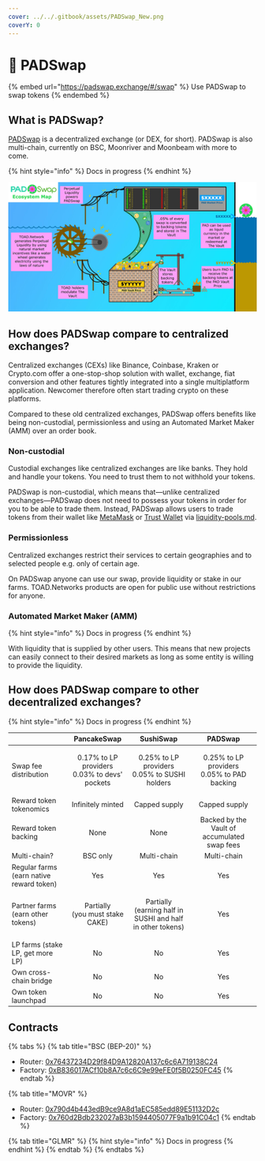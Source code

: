 ```yaml
---
cover: ../../.gitbook/assets/PADSwap_New.png
coverY: 0
---
```


# 🍄 PADSwap

{% embed url="https://padswap.exchange/#/swap" %}
Use PADSwap to swap tokens
{% endembed %}

## What is PADSwap?

[PADSwap](https://dapps.padswap.exchange) is a decentralized exchange (or DEX, for short). PADSwap is also multi-chain, currently on BSC, Moonriver and Moonbeam with more to come.

{% hint style="info" %}
Docs in progress
{% endhint %}

![System Overview Written in a Fever Dream](<../../.gitbook/assets/TOAD PAD ECOSYSTEM MAP.jpg>)

## How does PADSwap compare to centralized exchanges?

Centralized exchanges (CEXs) like Binance, Coinbase, Kraken or Crypto.com offer a one-stop-shop solution with wallet, exchange, fiat conversion and other features tightly integrated into a single multiplatform application. Newcomer therefore often start trading crypto on these platforms.

Compared to these old centralized exchanges, PADSwap offers benefits like being non-custodial, permissionless and using an Automated Market Maker (AMM) over an order book.

### Non-custodial

Custodial exchanges like centralized exchanges are like banks. They hold and handle your tokens. You need to trust them to not withhold your tokens.

PADSwap is non-custodial, which means that—unlike centralized exchanges—PADSwap does not need to possess your tokens in order for you to be able to trade them. Instead, PADSwap allows users to trade tokens from their wallet like [MetaMask](https://metamask.io) or [Trust Wallet](https://trustwallet.com/de/) via [liquidity-pools.md](liquidity-pools.md "mention").

### Permissionless

Centralized exchanges restrict their services to certain geographies and to selected people e.g. only of certain age.

On PADSwap anyone can use our swap, provide liquidity or stake in our farms. TOAD.Networks products are open for public use without restrictions for anyone.

### Automated Market Maker (AMM)

{% hint style="info" %}
Docs in progress
{% endhint %}

With liquidity that is supplied by other users. This means that new projects can easily connect to their desired markets as long as some entity is willing to provide the liquidity.

## How does PADSwap compare to other decentralized exchanges?

{% hint style="info" %}
Docs in progress
{% endhint %}

|                                          |                       PancakeSwap                      |                               SushiSwap                              |                        PADSwap                       |
| ---------------------------------------- | :----------------------------------------------------: | :------------------------------------------------------------------: | :--------------------------------------------------: |
| Swap fee distribution                    | <p>0.17% to LP providers<br>0.03% to devs' pockets</p> |        <p>0.25% to LP providers<br>0.05% to SUSHI holders</p>        | <p>0.25% to LP providers<br>0.05% to PAD backing</p> |
| Reward token tokenomics                  |                    Infinitely minted                   |                             Capped supply                            |                     Capped supply                    |
| Reward token backing                     |                          None                          |                                 None                                 |     Backed by the Vault of accumulated swap fees     |
| Multi-chain?                             |                        BSC only                        |                              Multi-chain                             |                      Multi-chain                     |
| Regular farms (earn native reward token) |                           Yes                          |                                  Yes                                 |                          Yes                         |
| Partner farms (earn other tokens)        |        <p>Partially<br>(you must stake CAKE)</p>       | <p>Partially<br>(earning half in SUSHI and half in other tokens)</p> |                          Yes                         |
| LP farms (stake LP, get more LP)         |                           No                           |                                  No                                  |                          Yes                         |
| Own cross-chain bridge                   |                           No                           |                                  No                                  |                          Yes                         |
| Own token launchpad                      |                           No                           |                                  No                                  |                          Yes                         |

## Contracts

{% tabs %}
{% tab title="BSC (BEP-20)" %}
* Router: [0x76437234D29f84D9A12820A137c6c6A719138C24](https://bscscan.com/address/0x76437234d29f84d9a12820a137c6c6a719138c24#code)
* Factory: [0xB836017ACf10b8A7c6c6C9e99eFE0f5B0250FC45](https://bscscan.com/address/0xb836017acf10b8a7c6c6c9e99efe0f5b0250fc45)
{% endtab %}

{% tab title="MOVR" %}
* Router: [0x790d4b443edB9ce9A8d1aEC585edd89E51132D2c](https://moonriver.moonscan.io/address/0x790d4b443edb9ce9a8d1aec585edd89e51132d2c)
* Factory: [0x760d2Bdb232027aB3b1594405077F9a1b91C04c1](https://moonriver.moonscan.io/address/0x760d2bdb232027ab3b1594405077f9a1b91c04c1)
{% endtab %}

{% tab title="GLMR" %}
{% hint style="info" %}
Docs in progress
{% endhint %}
{% endtab %}
{% endtabs %}
